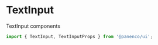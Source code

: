 # TextInput

TextInput components

```js
import { TextInput, TextInputProps } from '@panenco/ui';
```

<!-- STORY -->
